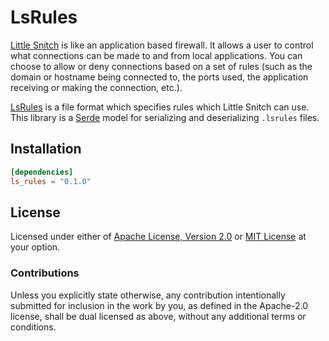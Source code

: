 # LsRules

[Little Snitch][little_snitch] is like an application based firewall.  It allows
a user to control what connections can be made to and from local applications.
You can choose to allow or deny connections based on a set of rules (such as the
domain or hostname being connected to, the ports used, the application receiving
or making the connection, etc.).

[LsRules][lsrules] is a file format which specifies rules which Little Snitch
can use. This library is a [Serde][serde] model for serializing and
deserializing `.lsrules` files.

## Installation

```toml
[dependencies]
ls_rules = "0.1.0"
```

## License

Licensed under either of [Apache License, Version 2.0][LICENSE_APACHE] or [MIT
License][LICENSE_MIT] at your option.

### Contributions

Unless you explicitly state otherwise, any contribution intentionally submitted
for inclusion in the work by you, as defined in the Apache-2.0 license, shall be
dual licensed as above, without any additional terms or conditions.

[LICENSE_APACHE]: LICENSE-APACHE
[LICENSE_MIT]: LICENSE-MIT
[little_snitch]: https://www.obdev.at/products/littlesnitch/index.html
[lsrules]: https://help.obdev.at/littlesnitch/ref-lsrules-file-format
[serde]: https://serde.rs
